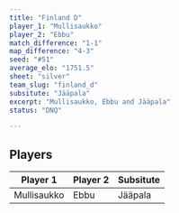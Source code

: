 ```yaml
---
title: "Finland D"
player_1: "Mullisaukko"
player_2: "Ebbu"
match_difference: "1-1"
map_difference: "4-3"
seed: "#51"
average_elo: "1751.5"
sheet: "silver"
team_slug: "finland_d"
subsitute: "Jääpala"
excerpt: "Mullisaukko, Ebbu and Jääpala"
status: "DNQ"

---
```

## Players

| Player 1 | Player 2 | Subsitute |
| -- | -- | -- |
| Mullisaukko | Ebbu | Jääpala |
